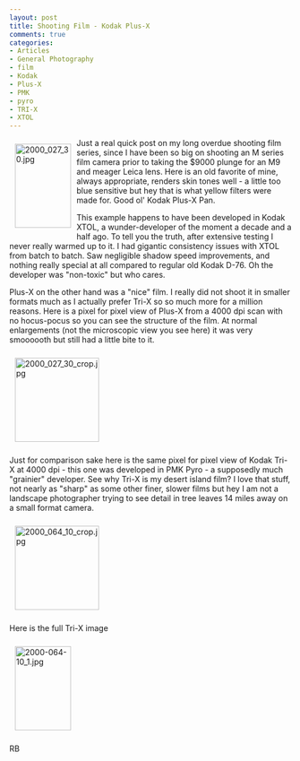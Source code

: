 ```yaml
---
layout: post
title: Shooting Film - Kodak Plus-X
comments: true
categories:
- Articles
- General Photography
- film
- Kodak
- Plus-X
- PMK
- pyro
- TRI-X
- XTOL
---
```

<a rel="lightbox" href="/wp-content/uploads/2009/09/2000_027_30.jpg"><img title="2000_027_30.jpg" src="/wp-content/uploads/2009/09/.thumbs/.2000_027_30.jpg" border="0" alt="2000_027_30.jpg" hspace="10" vspace="10" width="100" height="150" align="left" /></a>Just a real quick post on my long overdue shooting film series, since I have been so big on shooting an M series film camera prior to taking the $9000 plunge for an M9 and meager Leica lens. Here is an old favorite of mine, always appropriate, renders skin tones well - a little too blue sensitive but hey that is what yellow filters were made for. Good ol' Kodak Plus-X Pan.

This example happens to have been developed in Kodak XTOL, a wunder-developer of the moment a decade and a half ago. To tell you the truth, after extensive testing I never really warmed up to it. I had gigantic consistency issues with XTOL from batch to batch. Saw negligible shadow speed improvements, and nothing really special at all compared to regular old Kodak D-76. Oh the developer was "non-toxic" but who cares.

Plus-X on the other hand was a "nice" film. I really did not shoot it in smaller formats much as I actually prefer Tri-X so so much more for a million reasons. Here is a pixel for pixel view of Plus-X from a 4000 dpi scan with no hocus-pocus so you can see the structure of the film. At normal enlargements (not the microscopic view you see here) it was very smoooooth but still had a little bite to it.

<a rel="lightbox" href="/wp-content/uploads/2009/09/2000_027_30_crop.jpg"><img title="2000_027_30_crop.jpg" src="/wp-content/uploads/2009/09/.thumbs/.2000_027_30_crop.jpg" border="0" alt="2000_027_30_crop.jpg" hspace="10" vspace="10" width="150" height="150" /></a>

Just for comparison sake here is the same pixel for pixel view of Kodak Tri-X at 4000 dpi - this one was developed in PMK Pyro - a supposedly much "grainier" developer. See why Tri-X is my desert island film? I love that stuff, not nearly as "sharp" as some other finer, slower films but hey I am not a landscape photographer trying to see detail in tree leaves 14 miles away on a small format camera.

<a rel="lightbox" href="/wp-content/uploads/2009/09/2000_064_10_crop.jpg"><img title="2000_064_10_crop.jpg" src="/wp-content/uploads/2009/09/.thumbs/.2000_064_10_crop.jpg" border="0" alt="2000_064_10_crop.jpg" hspace="10" vspace="10" width="150" height="150" /></a>

Here is the full Tri-X image

<a rel="lightbox" href="/wp-content/uploads/2009/09/2000-064-10_1.jpg"><img title="2000-064-10_1.jpg" src="/wp-content/uploads/2009/09/.thumbs/.2000-064-10_1.jpg" border="0" alt="2000-064-10_1.jpg" hspace="10" vspace="10" width="100" height="150" /></a>

RB
